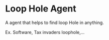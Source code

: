 # Loop Hole Agent

A agent that helps to find loop Hole in anything.

Ex. Software, Tax invaders loophole,...